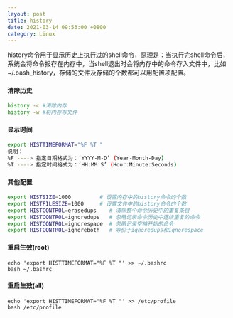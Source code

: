 ```yaml
---
layout: post
title: history
date: 2021-03-14 09:53:00 +0800
category: Linux
---
```

history命令用于显示历史上执行过的shell命令，原理是：当执行完shell命令后，系统会将命令报存在内存中，当shell退出时会将内存中的命令存入文件中，比如~/.bash_history，存储的文件及存储的个数都可以用配置项配置。
#### 清除历史
```bash
history -c #清除内存
history -w #将内存写文件
```
#### 显示时间
```bash
export HISTTIMEFORMAT="%F %T "
说明：
%F ----> 指定日期格式为：‘YYYY-M-D’ (Year-Month-Day)
%T ----> 指定时间格式为：‘HH:MM:S’ (Hour:Minute:Seconds)
```

#### 其他配置
```bash
export HISTSIZE=1000         # 设置内存中的history命令的个数
export HISTFILESIZE=1000     # 设置文件中的history命令的个数
export HISTCONTROL=erasedups    # 清除整个命令历史中的重复条目
export HISTCONTROL=ignoredups   # 忽略记录命令历史中连续重复的命令
export HISTCONTROL=ignorespace  # 忽略记录空格开始的命令
export HISTCONTROL=ignoreboth   # 等价于ignoredups和ignorespace
```

#### 重启生效(root)
```
echo 'export HISTTIMEFORMAT="%F %T "' >> ~/.bashrc
bash ~/.bashrc
```

#### 重启生效(all)
```
echo 'export HISTTIMEFORMAT="%F %T "' >> /etc/profile
bash /etc/profile
```




